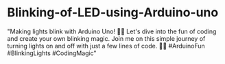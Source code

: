 # Blinking-of-LED-using-Arduino-uno
"Making lights blink with Arduino Uno! 🌟✨ Let's dive into the fun of coding and create your own blinking magic. Join me on this simple journey of turning lights on and off with just a few lines of code. 🚥💡 #ArduinoFun #BlinkingLights #CodingMagic"
